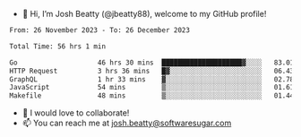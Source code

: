 - 👋 Hi, I’m Josh Beatty (@jbeatty88), welcome to my GitHub profile!

<!--START_SECTION:waka-->

```txt
From: 26 November 2023 - To: 26 December 2023

Total Time: 56 hrs 1 min

Go                    46 hrs 30 mins  ████████████████████▓░░░░   83.01 %
HTTP Request          3 hrs 36 mins   █▓░░░░░░░░░░░░░░░░░░░░░░░   06.43 %
GraphQL               1 hr 33 mins    ▓░░░░░░░░░░░░░░░░░░░░░░░░   02.78 %
JavaScript            54 mins         ▒░░░░░░░░░░░░░░░░░░░░░░░░   01.61 %
Makefile              48 mins         ▒░░░░░░░░░░░░░░░░░░░░░░░░   01.44 %
```

<!--END_SECTION:waka-->

- 💞️ I would love to collaborate!
- 📫 You can reach me at josh.beatty@softwaresugar.com

<!---
jbeatty88/jbeatty88 is a ✨ special ✨ repository because its `README.md` (this file) appears on your GitHub profile.
You can click the Preview link to take a look at your changes.
--->
